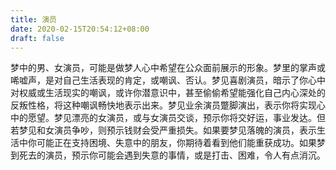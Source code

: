 ```yaml
---
title: 演员
date: 2020-02-15T20:54:12+08:00
draft: false
---
```


梦中的男、女演员，可能是做梦人心中希望在公众面前展示的形象。梦里的掌声或唏嘘声，是对自己生活表现的肯定，或嘲讽、否认。梦见喜剧演员，暗示了你心中对权威或生活现实的嘲讽，或许你潜意识中，甚至偷偷希望能强化自己内心深处的反叛性格，将这种嘲讽畅快地表示出来。梦见业余演员蹩脚演出，表示你将实现心中的愿望。梦见漂亮的女演员，或与女演员交谈，预示你将交好运，事业发达。但若梦见和女演员争吵，则预示钱财会受严重损失。如果要梦见落魄的演员，表示生活中你可能正在支持困境、失意中的朋友，你期待着看到他们能重获成功。如果梦到死去的演员，预示你可能会遇到失意的事情，或是打击、困难，令人有点消沉。
